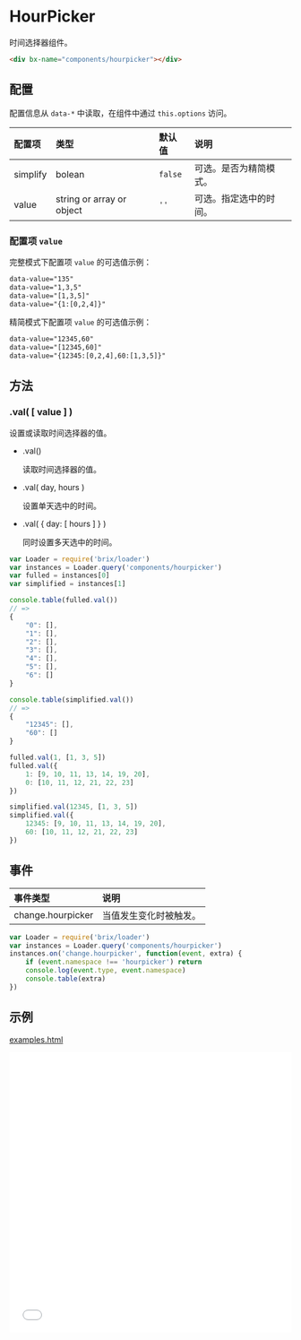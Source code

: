 # HourPicker

时间选择器组件。

```html
<div bx-name="components/hourpicker"></div>
```

## 配置

配置信息从 `data-*` 中读取，在组件中通过 `this.options` 访问。

配置项   | 类型                      | 默认值  | 说明
:------- | :------------------------ | :------ | :----------
simplify | bolean                    | `false` | 可选。是否为精简模式。
value    | string or array or object | `''`    | 可选。指定选中的时间。

### 配置项 `value`

完整模式下配置项 `value` 的可选值示例：

```html
data-value="135"
data-value="1,3,5"
data-value="[1,3,5]"
data-value="{1:[0,2,4]}"
```

精简模式下配置项 `value` 的可选值示例：

```html
data-value="12345,60"
data-value="[12345,60]"
data-value="{12345:[0,2,4],60:[1,3,5]}"
```

## 方法

### .val( [ value ] )

设置或读取时间选择器的值。

* .val()

    读取时间选择器的值。

* .val( day, hours )
    
    设置单天选中的时间。

* .val( { day: [ hours ] } )

    同时设置多天选中的时间。

```js
var Loader = require('brix/loader')
var instances = Loader.query('components/hourpicker')
var fulled = instances[0]
var simplified = instances[1]

console.table(fulled.val())
// => 
{
    "0": [],
    "1": [],
    "2": [],
    "3": [],
    "4": [],
    "5": [],
    "6": []
}

console.table(simplified.val())
// => 
{
    "12345": [],
    "60": []
}

fulled.val(1, [1, 3, 5])
fulled.val({
    1: [9, 10, 11, 13, 14, 19, 20],
    0: [10, 11, 12, 21, 22, 23]
})

simplified.val(12345, [1, 3, 5])
simplified.val({
    12345: [9, 10, 11, 13, 14, 19, 20],
    60: [10, 11, 12, 21, 22, 23]
})
```

## 事件

事件类型          | 说明
:---------------- | :----------
change.hourpicker | 当值发生变化时被触发。

```js
var Loader = require('brix/loader')
var instances = Loader.query('components/hourpicker')
instances.on('change.hourpicker', function(event, extra) {
    if (event.namespace !== 'hourpicker') return
    console.log(event.type, event.namespace)
    console.table(extra)
})
```

## 示例

<a href="./examples.html" target="_blank">examples.html</a>

<iframe width="100%" height="500" src="./examples.html" allowfullscreen="allowfullscreen" frameborder="0"></iframe>
